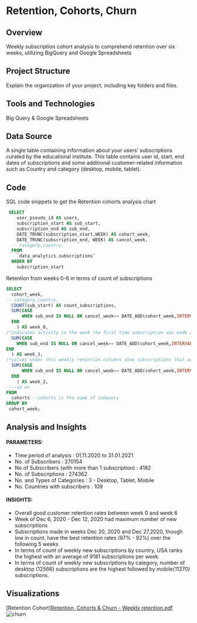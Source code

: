 # Retention, Cohorts, Churn

## Overview
Weekly subscription cohort analysis to comprehend retention over six weeks, utilizing BigQuery and Google Spreadsheets

## Project Structure
Explain the organization of your project, including key folders and files.

## Tools and Technologies
Big Query & Google Spreadsheets

## Data Source
A single table containing information about your users’ subscriptions curated by the educational institute. This table contains user id, start, end dates of subscriptions and some additional customer-related information such as Country and category (desktop, mobile, tablet).

## Code 
SQL code snippets to get the Retention cohorts analysis chart
```sql
 SELECT
    user_pseudo_id AS users,
    subscription_start AS sub_start,
    subscription_end AS sub_end,
    DATE_TRUNC(subscription_start,WEEK) AS cohort_week,
    DATE_TRUNC(subscription_end, WEEK) AS cancel_week,
  -- category,country,
  FROM
    `data_analytics.subscriptions`
  ORDER BY
    subscription_start
```
Retention from weeks 0-6 in terms of count of subscriptions
```sql
SELECT
  cohort_week,
-- category,country,
  COUNT(sub_start) AS count_subscriptions,
  SUM(CASE
      WHEN sub_end IS NULL OR cancel_week>= DATE_ADD(cohort_week,INTERVAL 1 WEEK) THEN 1
  END
    ) AS week_0,
/*indicates activity in the week the first time subscription was made and if users unsubscribed in the same week as subscription then the rentention in week 0 is less than 100%, can be replaced with logic cohort_week!= cancel_week*/
  SUM(CASE
    WHEN sub_end IS NULL OR cancel_week>= DATE_ADD(cohort_week,INTERVAL 2 WEEK) THEN 1
END
  ) AS week_1,
/*values under this weekly retention columns show subscriptions that are still active in that week(week1, 2...etc), so subscriptions that stayed 1, 2, 3,.. weeks after they initially subscribed*/
  SUM(CASE
      WHEN sub_end IS NULL OR cancel_week>= DATE_ADD(cohort_week,INTERVAL 3 WEEK) THEN 1
  END
    ) AS week_2,
----so on
FROM
  cohorts --cohorts is the name of subquery
GROUP BY
 cohort_week;
```
## Analysis and Insights
#### PARAMETERS:
+ Time period of analysis : 01.11.2020 to 31.01.2021
+ No. of Subscribers : 270154
+ No.of Subscribers (with more than 1 subscription) : 4182
+ No. of Subscriptions : 274362
+ No. and Types of Categories : 3 - Desktop, Tablet, Mobile
+ No. Countries with subscribers : 109

#### INSIGHTS:
+ Overall good customer retention rates between week 0 and week 6
+ Week of Dec 6, 2020 - Dec 12, 2020 had maximum number of new subscriptions
+ Subscriptions made in weeks Dec 20, 2020 and Dec 27,2020, though low in count, have the best retention rates (97% - 92%) over the following 5 weeks
+ In terms of count of weekly new subscriptions by country, USA ranks the highest with an average of 9181 subscriptions per week.
+ In terms of count of weekly new subscriptions by category, number of desktop (12566) subscriptions are the highest followed by mobile(11270) subscriptions.

## Visualizations
[Retention Cohort][Retention, Cohorts & Churn - Weekly retention.pdf](https://github.com/ammu993/Retention-cohorts-churn/files/14173111/Retention.Cohorts.Churn.-.Weekly.retention.pdf)
![churn](https://github.com/ammu993/Retention-cohorts-churn/assets/74145869/b0f663cf-eae5-4dac-ab81-741ec4ca22df)




